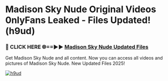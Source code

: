 # Madison Sky Nude Original Videos 0nlyFans Leaked - Files Updated! (h9ud)

<h3>🔴 CLICK HERE 🌐==►► <a href="https://tinyurl.com/5h6xmrr3" rel="nofollow">Madison Sky Nude Updated Files</a></h3>

Get Madison Sky Nude and all content. Now you can access all videos and pictures of Madison Sky Nude. New Updated Files 2025!

[![h9ud](https://i.imgur.com/KVD873Z.gif)](https://tinyurl.com/5h6xmrr3)
